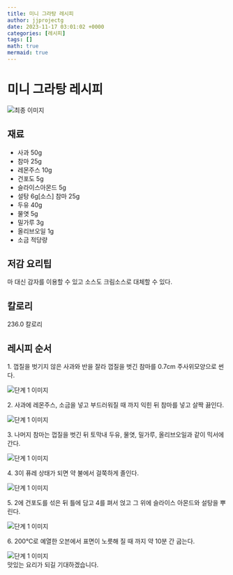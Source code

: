 ```yaml
---
title: 미니 그라탕 레시피
author: jjprojectg
date: 2023-11-17 03:01:02 +0000
categories: [레시피]
tags: []
math: true
mermaid: true
---
```

<meta name="og:type" content="website"/>
<meta charset="UTF-8"/>
<div class="header">
  <h1>미니 그라탕 레시피</h1>
</div>

<div class="container my-4">
  <div class="row">
    <div class="col-12 col-md-6">
      <div class="recipe-image">
        <img src="http://www.foodsafetykorea.go.kr/uploadimg/20141117/20141117053750_1416213470534.jpg" class="step-image" alt="최종 이미지"/>
      </div>
    </div>
    <div class="col-12 col-md-6">
      <div class="ingredients">
        <h2>재료</h2>
        <ul class="card">
          <li> 사과 50g </li>
          <li>  참마 25g </li>
          <li>  레몬주스 10g </li>
          <li>  건포도 5g </li>
          <li>  슬라이스아몬드 5g </li>
          <li>  설탕 6g[소스] 참마 25g </li>
          <li>  두유 40g </li>
          <li>  물엿 5g </li>
          <li>  밀가루 3g </li>
          <li>  올리브오일 1g </li>
          <li>  소금 적당량 </li>
</ul>
      </div>
    </div>
    <div class="col-12 col-md-6">
      <div class="ingredients">
        <h2>저감 요리팁</h2>
        <div class="card"> 
          <p>
            마 대신 감자를 이용할 수 있고 소스도 크림소스로 대체할 수 있다.
          </p>
        </div>
      </div>
      <div class="ingredients">
        <h2>칼로리</h2>
        <div class="card"> 
          <p>
            236.0 칼로리
          </p>
        </div>
      </div>
    </div>
  </div>

  <h2 class="my-4">레시피 순서</h2>
  <div class="card recipe-card">
    <div class="card-body recipe-step">
      <p class="card-text step-description">1. 껍질을 벗기지 않은 사과와 반을 잘라 껍질을 벗긴 참마를 0.7cm 주사위모양으로 썬다.</p>
      <img src="http://www.foodsafetykorea.go.kr/uploadimg/cook/1013-1.jpg" alt="단계 1 이미지" class="step-image"/>
    </div>
  </div>
  <div class="card recipe-card">
    <div class="card-body recipe-step">
      <p class="card-text step-description">2. 사과에 레몬주스, 소금을 넣고 부드러워질 때 까지 익힌 뒤 참마를 넣고 살짝 끓인다.</p>
      <img src="http://www.foodsafetykorea.go.kr/uploadimg/cook/1013-2.jpg" alt="단계 1 이미지" class="step-image"/>
    </div>
  </div>
  <div class="card recipe-card">
    <div class="card-body recipe-step">
      <p class="card-text step-description">3. 나머지 참마는 껍질을 벗긴 뒤 토막내 두유, 물엿, 밀가루, 올리브오일과 같이 믹서에 간다.</p>
      <img src="http://www.foodsafetykorea.go.kr/uploadimg/cook/1013-3.jpg" alt="단계 1 이미지" class="step-image"/>
    </div>
  </div>
  <div class="card recipe-card">
    <div class="card-body recipe-step">
      <p class="card-text step-description">4. 3이 퓨레 상태가 되면 약 불에서 걸쭉하게 졸인다.</p>
      <img src="http://www.foodsafetykorea.go.kr/uploadimg/cook/1013-4.jpg" alt="단계 1 이미지" class="step-image"/>
    </div>
  </div>
  <div class="card recipe-card">
    <div class="card-body recipe-step">
      <p class="card-text step-description">5. 2에 건포도를 섞은 뒤 틀에 담고 4를 펴서 얹고 그 위에 슬라이스 아몬드와 설탕을 뿌린다.</p>
      <img src="http://www.foodsafetykorea.go.kr/uploadimg/cook/1013-5.jpg" alt="단계 1 이미지" class="step-image"/>
    </div>
  </div>
  <div class="card recipe-card">
    <div class="card-body recipe-step">
      <p class="card-text step-description">6. 200℃로 예열한 오븐에서 표면이 노릇해 질 때 까지 약 10분 간 굽는다.</p>
      <img src="http://www.foodsafetykorea.go.kr/uploadimg/cook/1013-6.jpg" alt="단계 1 이미지" class="step-image"/>
    </div>
  </div>

</div>
맛있는 요리가 되길 기대하겠습니다.
